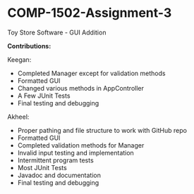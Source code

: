 # COMP-1502-Assignment-3
Toy Store Software - GUI Addition

**Contributions:**

Keegan:  
- Completed Manager except for validation methods
- Formatted GUI
- Changed various methods in AppController
- A Few JUnit Tests
- Final testing and debugging

Akheel:
- Proper pathing and file structure to work with GitHub repo
- Formatted GUI
- Completed validation methods for Manager 
- Invalid input testing and implementation
- Intermittent program tests
- Most JUnit Tests
- Javadoc and documentation
- Final testing and debugging
